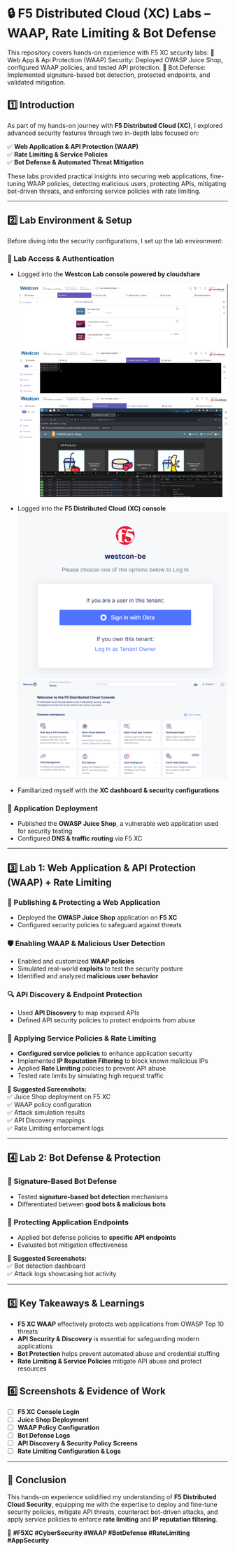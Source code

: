# 🔒 F5 Distributed Cloud (XC) Labs – WAAP, Rate Limiting & Bot Defense  
This repository covers hands-on experience with F5 XC security labs:
   🔹 Web App & Api Protection (WAAP) Security: Deployed OWASP Juice Shop, configured WAAP policies, and tested API protection. 
   🔹 Bot Defense: Implemented signature-based bot detection, protected endpoints, and validated mitigation.


## **1️⃣ Introduction**  
As part of my hands-on journey with **F5 Distributed Cloud (XC)**, I explored advanced security features through two in-depth labs focused on:  

✅ **Web Application & API Protection (WAAP)**  
✅ **Rate Limiting & Service Policies**  
✅ **Bot Defense & Automated Threat Mitigation**  

These labs provided practical insights into securing web applications, fine-tuning WAAP policies, detecting malicious users, protecting APIs, mitigating bot-driven threats, and enforcing service policies with rate limiting.  

---

## **2️⃣ Lab Environment & Setup**  

Before diving into the security configurations, I set up the lab environment:  

### **🔹 Lab Access & Authentication**
- Logged into the **Westcon Lab console powered by cloudshare**

  <img src="1.png">
  <img src="Images/2.png">
  <img src="Images/3.png">

- Logged into the **F5 Distributed Cloud (XC) console**
  <img src="Images/4.png">
  <img src="Images/5.png">

  
- Familiarized myself with the **XC dashboard & security configurations**  

### **🔹 Application Deployment**
- Published the **OWASP Juice Shop**, a vulnerable web application used for security testing  
- Configured **DNS & traffic routing** via F5 XC  

---

## **3️⃣ Lab 1: Web Application & API Protection (WAAP) + Rate Limiting**  

### **📌 Publishing & Protecting a Web Application**
- Deployed the **OWASP Juice Shop** application on **F5 XC**  
- Configured security policies to safeguard against threats  

### **🛡️ Enabling WAAP & Malicious User Detection**
- Enabled and customized **WAAP policies**  
- Simulated real-world **exploits** to test the security posture  
- Identified and analyzed **malicious user behavior**  

### **🔍 API Discovery & Endpoint Protection**
- Used **API Discovery** to map exposed APIs  
- Defined API security policies to protect endpoints from abuse  

### **🚦 Applying Service Policies & Rate Limiting**
- **Configured service policies** to enhance application security  
- Implemented **IP Reputation Filtering** to block known malicious IPs  
- Applied **Rate Limiting** policies to prevent API abuse  
- Tested rate limits by simulating high request traffic  

📸 **Suggested Screenshots:**  
✅ Juice Shop deployment on F5 XC  
✅ WAAP policy configuration  
✅ Attack simulation results  
✅ API Discovery mappings  
✅ Rate Limiting enforcement logs  

---

## **4️⃣ Lab 2: Bot Defense & Protection**  

### **🤖 Signature-Based Bot Defense**
- Tested **signature-based bot detection** mechanisms  
- Differentiated between **good bots & malicious bots**  

### **🔐 Protecting Application Endpoints**
- Applied bot defense policies to **specific API endpoints**  
- Evaluated bot mitigation effectiveness  

📸 **Suggested Screenshots:**  
✅ Bot detection dashboard  
✅ Attack logs showcasing bot activity  

---

## **5️⃣ Key Takeaways & Learnings**  
- **F5 XC WAAP** effectively protects web applications from OWASP Top 10 threats  
- **API Security & Discovery** is essential for safeguarding modern applications  
- **Bot Protection** helps prevent automated abuse and credential stuffing  
- **Rate Limiting & Service Policies** mitigate API abuse and protect resources  

## **6️⃣ Screenshots & Evidence of Work**  
- [ ] **F5 XC Console Login**  
- [ ] **Juice Shop Deployment**  
- [ ] **WAAP Policy Configuration**  
- [ ] **Bot Defense Logs**  
- [ ] **API Discovery & Security Policy Screens**  
- [ ] **Rate Limiting Configuration & Logs**  

---

## **🚀 Conclusion**  
This hands-on experience solidified my understanding of **F5 Distributed Cloud Security**, equipping me with the expertise to deploy and fine-tune security policies, mitigate API threats, counteract bot-driven attacks, and apply service policies to enforce **rate limiting** and **IP reputation filtering**.  

📌 **#F5XC #CyberSecurity #WAAP #BotDefense #RateLimiting #AppSecurity**
